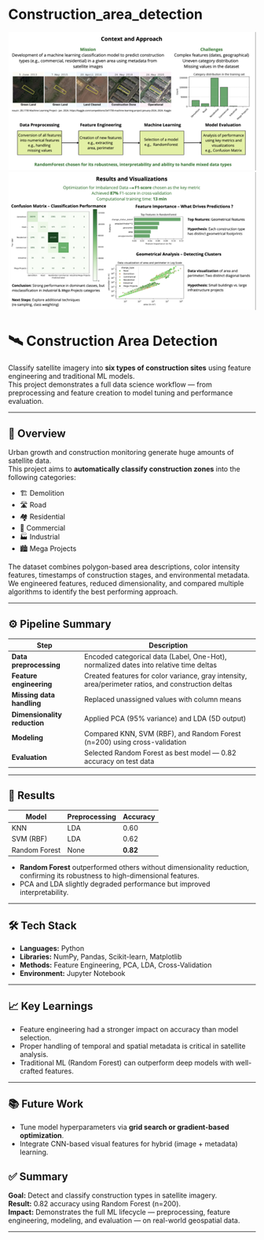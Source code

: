 # Construction_area_detection



![Example Image](satellite1.png)
![Example Image](satellite2.png)


# 🛰️ Construction Area Detection

Classify satellite imagery into **six types of construction sites** using feature engineering and traditional ML models.  
This project demonstrates a full data science workflow — from preprocessing and feature creation to model tuning and performance evaluation.

---

## 🚀 Overview

Urban growth and construction monitoring generate huge amounts of satellite data.  
This project aims to **automatically classify construction zones** into the following categories:

- 🏗️ Demolition  
- 🛣️ Road  
- 🏘️ Residential  
- 🏢 Commercial  
- 🏭 Industrial  
- 🏙️ Mega Projects  

The dataset combines polygon-based area descriptions, color intensity features, timestamps of construction stages, and environmental metadata.  
We engineered features, reduced dimensionality, and compared multiple algorithms to identify the best performing approach.

---

## ⚙️ Pipeline Summary

| Step | Description |
|------|--------------|
| **Data preprocessing** | Encoded categorical data (Label, One-Hot), normalized dates into relative time deltas |
| **Feature engineering** | Created features for color variance, gray intensity, area/perimeter ratios, and construction deltas |
| **Missing data handling** | Replaced unassigned values with column means |
| **Dimensionality reduction** | Applied PCA (95% variance) and LDA (5D output) |
| **Modeling** | Compared KNN, SVM (RBF), and Random Forest (n=200) using cross-validation |
| **Evaluation** | Selected Random Forest as best model — 0.82 accuracy on test data |

---

## 🧠 Results

| Model | Preprocessing | Accuracy |
|--------|----------------|-----------|
| KNN | LDA | 0.60 |
| SVM (RBF) | LDA | 0.62 |
| Random Forest | None | **0.82** |

- **Random Forest** outperformed others without dimensionality reduction, confirming its robustness to high-dimensional features.  
- PCA and LDA slightly degraded performance but improved interpretability.

---

## 🛠️ Tech Stack

- **Languages:** Python  
- **Libraries:** NumPy, Pandas, Scikit-learn, Matplotlib  
- **Methods:** Feature Engineering, PCA, LDA, Cross-Validation  
- **Environment:** Jupyter Notebook  

---

## 📈 Key Learnings

- Feature engineering had a stronger impact on accuracy than model selection.  
- Proper handling of temporal and spatial metadata is critical in satellite analysis.  
- Traditional ML (Random Forest) can outperform deep models with well-crafted features.  

---

## 📚 Future Work

- Tune model hyperparameters via **grid search or gradient-based optimization**.  
- Integrate CNN-based visual features for hybrid (image + metadata) learning.  


## ✅ Summary

**Goal:** Detect and classify construction types in satellite imagery.  
**Result:** 0.82 accuracy using Random Forest (n=200).  
**Impact:** Demonstrates the full ML lifecycle — preprocessing, feature engineering, modeling, and evaluation — on real-world geospatial data.

---


